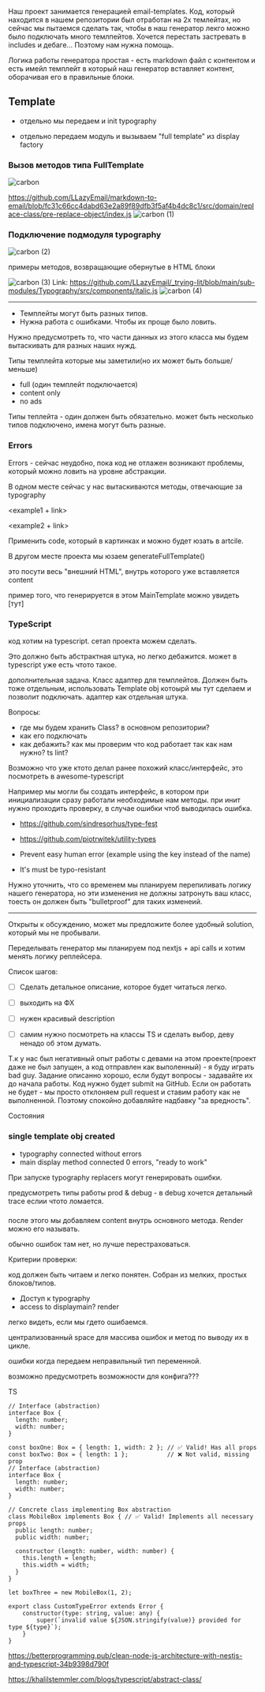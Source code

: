 
Наш проект занимается генерацией email-templates.
Код, который находится в нашем репозитории был отработан на 2х темлейтах, но сейчас мы пытаемся сделать так, чтобы в наш генератор лекго можно было подключать много темлпейтов. Хочется перестать застревать в includes и дебаге...
Поэтому нам нужна помощь.


Логика работы генератора простая - есть markdown файл с контентом и есть имейл темплейт в который наш генератор вставляет контент, оборачивая его в правильные блоки.

## Template

- отдельно мы передаем и init typography

- отдельно передаем модуль и вызываем "full template" из display factory


### Вызов методов типа FullTemplate

![carbon](https://user-images.githubusercontent.com/1469198/183511725-418a7b7a-34b0-4838-a1c3-705903cd94a8.png)

https://github.com/LLazyEmail/markdown-to-email/blob/fc31c66cc4dabd63e2a89f89dfb3f5af4b4dc8c1/src/domain/replace-class/pre-replace-object/index.js
![carbon (1)](https://user-images.githubusercontent.com/1469198/183511684-6432812f-7641-4089-8f92-b9b222ac3d62.png)


### Подключение подмодуля typography

![carbon (2)](https://user-images.githubusercontent.com/1469198/183511697-d1bb5be5-8262-46ce-bc0c-cec9aa09319b.png)

примеры методов, возвращающие обернутые в HTML блоки





![carbon (3)](https://user-images.githubusercontent.com/1469198/183511713-8032eda2-db0b-406d-abbb-200c4d5b2327.png)
Link: https://github.com/LLazyEmail/_trying-lit/blob/main/sub-modules/Typography/src/components/italic.js
![carbon (4)](https://user-images.githubusercontent.com/1469198/183511718-d1c66965-0903-46e1-acb6-f1426879398d.png)


---

- Темплейты могут быть разных типов.
- Нужна работа с ошибками. Чтобы их проще было ловить.

Нужно предусмотреть то, что части данных из этого класса мы будем вытаскивать для разных наших нужд.



Типы темплейта которые мы заметили(но их может быть больше/меньше)
- full (один темплейт подключается)
- content only 
- no ads


Типы теплейта - один должен быть обязательно. 
может быть несколько типов подключено, имена могут быть разные.



### Errors

Errors - сейчас неудобно, пока код не отлажен возникают проблемы, который можно ловить на уровне абстракции.



В одном месте сейчас у нас вытаскиваются методы, отвечающие за typography

<example1 + link>

<example2 + link>



Применить code, который в картинках и можно будет юзать в artcile.



В другом месте проекта мы юзаем generateFullTemplate()

это посути весь "внешний HTML", внутрь которого уже вставляется content





пример того, что генерируется в этом MainTemplate можно увидеть [тут]




### TypeScript

код хотим на typescript. сетап проекта можем сделать.

Это должно быть абстрактная штука, но легко дебажится.
может в typescript уже есть чтото такое.


дополнительная задача. Класс адаптер для темплейтов. Должен быть тоже отдельным, использовать Template obj котоырй мы тут сделаем и позволит подключать.
адаптер как отдельная штука. 

Вопросы:
- где мы будем хранить Class? в основном репозитории?
- как его подключать
- как дебажить? как мы проверим что код работает так как нам нужно? ts lint?


Возможно что уже ктото делал ранее похожий класс/интерфейс, это посмотреть в awesome-typescript

Например мы могли бы создать интерфейс, в котором при инициализации сразу работали необходимые нам методы. при инит нужно проходить проверку, в случае ошибки чтоб выводилась ошибка.



- https://github.com/sindresorhus/type-fest

- https://github.com/piotrwitek/utility-types


- Prevent easy human error (example using the key instead of the name)
- It's must be typo-resistant


Нужно уточнить, что со временем мы планируем перепиливать логику нашего генератора, но эти изменения не должны затронуть ваш класс, тоесть он должен быть "bulletproof" для таких изменеий.


---




Открыты к обсуждению, может мы предложите более удобный solution, который мы не пробывали.

Переделывать генератор мы планируем под nextjs + api calls и хотим менять логику реплейсера.



Список шагов:
- [ ] Сделать детальное описание, которое будет читаться легко.
- [ ] выходить на ФХ
- [ ] нужен красивый description
- [ ] самим нужно посмотреть на классы TS и сделать выбор, деву ненадо об этом думать.






<!-- 
![carbon (1)](https://user-images.githubusercontent.com/1469198/183511684-6432812f-7641-4089-8f92-b9b222ac3d62.png) -->
<!-- ![carbon (2)](https://user-images.githubusercontent.com/1469198/183511697-d1bb5be5-8262-46ce-bc0c-cec9aa09319b.png)
![carbon (3)](https://user-images.githubusercontent.com/1469198/183511713-8032eda2-db0b-406d-abbb-200c4d5b2327.png)
![carbon (4)](https://user-images.githubusercontent.com/1469198/183511718-d1c66965-0903-46e1-acb6-f1426879398d.png) -->
<!-- ![carbon](https://user-images.githubusercontent.com/1469198/183511725-418a7b7a-34b0-4838-a1c3-705903cd94a8.png) -->



Т.к у нас был негативный опыт работы с девами на этом проекте(проект даже не был запущен, а код отправлен как выполенный) - я буду играть bad guy. 
Задание описанно хорошо, если будут вопросы - задавайте их до начала работы. Код нужно будет submit на GitHub.
Если он работать не будет - мы просто отклоняем pull request и ставим работу как не выполненной.
Поэтому спокойно добавляйте надбавку "за вредность".


Состояния

### single template obj created
- typography connected without errors
- main display method connected
0 errors, "ready to work"

При запуске typography replacers могут генерировать ошибки.

предусмотреть типы работы prod & debug - в debug хочется детальный trace еслии чтото ломается.


### 
после этого мы добавляем content внутрь основного метода. Render можно его называть.


обычно ошибок там нет, но лучше перестраховаться.



Критерии проверки:

код должен быть читаем и легко понятен.
Собран из мелких, простых блоков/типов.

- Доступ к typography
- access to displaymain? render

легко видеть, если мы гдето ошибаемся.


централизованный space для массива ошибок и метод по выводу их в цикле.


ошибки когда передаем неправильный тип переменной.


возможно предусмотреть возможности для конфига???


TS

```
// Interface (abstraction)
interface Box {
  length: number;
  width: number;
}

const boxOne: Box = { length: 1, width: 2 }; // ✅ Valid! Has all props
const boxTwo: Box = { length: 1 };           // ❌ Not valid, missing prop
// Interface (abstraction)
interface Box {
  length: number;
  width: number;
}

// Concrete class implementing Box abstraction
class MobileBox implements Box { // ✅ Valid! Implements all necessary props
  public length: number;  
  public width: number;

  constructor (length: number, width: number) {
    this.length = length;
    this.width = width;
  }
}

let boxThree = new MobileBox(1, 2); 
```


```
export class CustomTypeError extends Error {
    constructor(type: string, value: any) {
        super(`invalid value ${JSON.stringify(value)} provided for type ${type}`);
    }
}
```

https://betterprogramming.pub/clean-node-js-architecture-with-nestjs-and-typescript-34b9398d790f


https://khalilstemmler.com/blogs/typescript/abstract-class/
